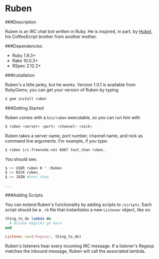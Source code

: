 Ruben
=====

###Description

Ruben is an IRC chat bot written in Ruby. He is inspired, in part, by [Hubot](http://hubot.github.com/), his CoffeeScript brother from another mother.

###Dependencies

* Ruby 1.9.3+
* Rake 10.0.3+
* RSpec 2.12.2+

###Installation

Ruben's a little janky, but he works. Version 1.0.1 is available from RubyGems; you can get your version of Ruben by typing

```bash
$ gem install ruben
```

###Getting Started

Ruben comes with a `bin/ruben` executable, so you can run him with

```bash
$ ruben <server> <port> <channel> <nick>
```

Ruben takes a server name, port number, channel name, and nick as command line arguments. For example, if you type: 

```bash
$ ruben irc.freenode.net 6667 test_chan ruben_
```

You should see:

```bash
$ >> USER ruben 0 * :Ruben
$ >> NICK ruben_
$ >> JOIN #test_chan

...
```

###Adding Scripts

You can extend Ruben's functionality by adding scripts to `/scripts`. Each script should be a `.rb` file that instantiates a new `Listener` object, like so:

```ruby
thing_to_do lambda do
  # Arcane magicks go here
end

Listener.new(/Regexp/, thing_to_do)
```

Ruben's listeners hear every incoming IRC message. If a listener's Regexp matches the inbound message, Ruben will call the associated lambda.

